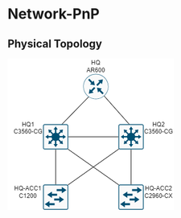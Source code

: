 # Network-PnP

## Physical Topology 
<!--START_SECTION:update_image-->
![](PhysicalTopology.png)
<!--END_SECTION:update_image-->
